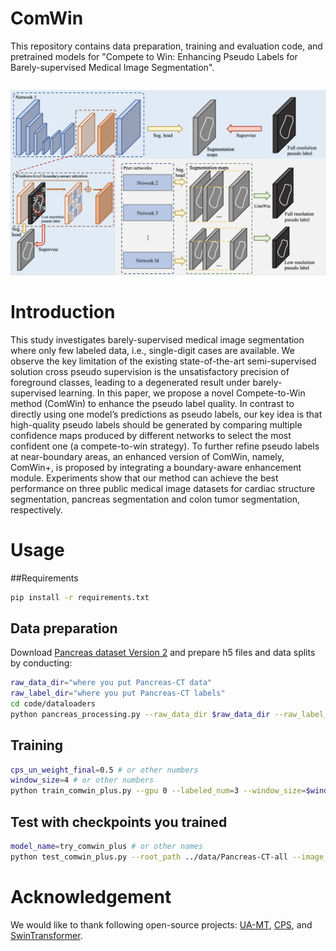 # ComWin
This repository contains data preparation, training and evaluation code, and pretrained models for "Compete to Win: Enhancing Pseudo Labels for Barely-supervised Medical Image Segmentation". 

```
```
![Overview](https://github.com/Huiimin5/comwin/blob/main/figures/overview.png)


# Introduction
This study investigates barely-supervised medical image segmentation where only few labeled data, i.e., single-digit cases are available. We observe the key limitation of the existing state-of-the-art semi-supervised solution cross pseudo supervision is the unsatisfactory precision of foreground classes, leading to a degenerated result under barely-supervised learning. In this paper, we propose a novel Compete-to-Win method (ComWin) to enhance the pseudo label quality. In contrast to directly using one model’s predictions as pseudo labels, our key idea is that high-quality pseudo labels should be generated by comparing multiple confidence maps produced by different networks to select the most confident one (a compete-to-win strategy). To further refine pseudo labels at near-boundary areas, an enhanced version of ComWin, namely, ComWin+, is proposed by integrating a boundary-aware enhancement module. Experiments show that our method can achieve the best performance on three public medical image datasets for cardiac structure segmentation, pancreas segmentation and colon tumor segmentation, respectively.

# Usage

##Requirements
```sh
pip install -r requirements.txt
```

## Data preparation

Download [Pancreas dataset Version 2](https://wiki.cancerimagingarchive.net/display/Public/Pancreas-CT#225140402ea1a47e4aba4adaa0290641a2ad3ab9) and prepare h5 files and data splits by conducting:
```sh
raw_data_dir="where you put Pancreas-CT data"
raw_label_dir="where you put Pancreas-CT labels"
cd code/dataloaders
python pancreas_processing.py --raw_data_dir $raw_data_dir --raw_label_dir $raw_label_dir
```

## Training
```sh
cps_un_weight_final=0.5 # or other numbers
window_size=4 # or other numbers
python train_comwin_plus.py --gpu 0 --labeled_num=3 --window_size=$window_size --sparse_attn=True --cps_un_weight_final=$cps_un_weight_final --cps_la_weight_final=0 --exp=try_comwin_plus --root_path ../data/Pancreas-CT-all 
```

## Test with checkpoints you trained
```sh
model_name=try_comwin_plus # or other names
python test_comwin_plus.py --root_path ../data/Pancreas-CT-all --image_list_path=pancreas_test.list --ds_starting_layer=8 --window_size=$window_size --sparse_attn=True --gpu 0 --iter 6000 --model=$model_name
```

# Acknowledgement
We would like to thank following open-source projects: [UA-MT](https://github.com/yulequan/UA-MT), [CPS](https://github.com/charlesCXK/TorchSemiSeg), and [SwinTransformer](https://github.com/SwinTransformer/Swin-Transformer-Semantic-Segmentation).
